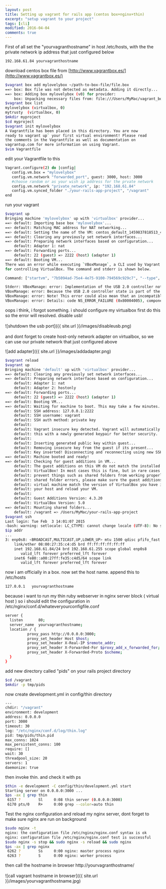 ```yaml
---
layout: post
title: Setting up vagrant for rails app (centos box+nginx+thin)
excerpt: "setup vagrant to your project"
tags: [cli]
modified: 2016-04-04
comments: true
---
```


First of all set the "yourvagranthostname" in host /etc/hosts, with the the private network ip address that just configured below

~~~bash
192.168.61.84 yourvagranthostname
~~~

download centos box file from [http://www.vagrantbox.es/](http://www.vagrantbox.es/)

~~~bash
$vagrant box add mylovelybox ~/path-to-box-file/file.box
==> box: Box file was not detected as metadata. Adding it directly...
==> box: Adding box mylovelybox (v0) for provider:
    box: Unpacking necessary files from: file:///Users/MyMac/vagrant_box/CentOS-Ruby.box
$vagrant box list
mylovelybox (virtualbox, 0)
mytrusty  (virtualbox, 0)
$mkdir myproject
$cd myproject
$vagrant init mylovelybox
A Vagrantfile has been placed in this directory. You are now
ready to vagrant up` your first virtual environment! Please read
the comments in the Vagrantfile as well as documentation on
vagrantup.com for more information on using Vagrant.
$vim Vagrantfile
~~~


edit your Vagrantfile to this

~~~bash
Vagrant.configure(2) do |config|
   config.vm.box = "mylovelybox" 
   config.vm.network "forwarded_port", guest: 3000, host: 3000
   #choose random or as your wish ip address for the prvate network
   config.vm.network "private_network", ip: "192.168.61.84"
   config.vm.synced_folder "./your-rails-app-project", "/vagrant" 
end 
~~~

run your vagrant

~~~bash
$vagrant up
Bringing machine 'mylovelybox' up with 'virtualbox' provider...
==> default: Importing base box 'mylovelybox'...
==> default: Matching MAC address for NAT networking...
==> default: Setting the name of the VM: centos_default_1459837818513_44045
==> default: Clearing any previously set network interfaces...
==> default: Preparing network interfaces based on configuration...
    default: Adapter 1: nat
==> default: Forwarding ports...
    default: 22 (guest) => 2222 (host) (adapter 1)
==> default: Booting VM...
There was an error while executing `VBoxManage`, a CLI used by Vagrant
for controlling VirtualBox. The command and stderr is shown below.

Command: ["startvm", "7b5094ad-75e4-4e75-9100-794569c929c7", "--type", "headless"]

Stderr: VBoxManage: error: Implementation of the USB 2.0 controller not found!
VBoxManage: error: Because the USB 2.0 controller state is part of the saved VM state, the VM cannot be started. To fix this problem, either install the 'Oracle VM VirtualBox Extension Pack' or disable USB 2.0 support in the VM settings.
VBoxManage: error: Note! This error could also mean that an incompatible version of the 'Oracle VM VirtualBox Extension Pack' is installed (VERR_NOT_FOUND)
VBoxManage: error: Details: code NS_ERROR_FAILURE (0x80004005), component ConsoleWrap, interface IConsole
~~~

oops i think, i forgot something. i should configure my virtualbox first 
do this so the error will resolved. disable usb!
<br><br>
![shutdown the usb port]({{ site.url }}/images/disableusb.png)
<br><br>
and dont forget to create host-only network adapter on virtualbox, so we can use our private network that just configured above

![add adapter]({{ site.url }}/images/addadapter.png)

~~~bash
$vagrant reload
$vagrant up
Bringing machine 'default' up with 'virtualbox' provider...
==> default: Clearing any previously set network interfaces...
==> default: Preparing network interfaces based on configuration...
    default: Adapter 1: nat
    default: Adapter 2: hostonly
==> default: Forwarding ports...
    default: 22 (guest) => 2222 (host) (adapter 1)
==> default: Booting VM...
==> default: Waiting for machine to boot. This may take a few minutes...
    default: SSH address: 127.0.0.1:2222
    default: SSH username: vagrant
    default: SSH auth method: private key
    default:
    default: Vagrant insecure key detected. Vagrant will automatically replace
    default: this with a newly generated keypair for better security.
    default:
    default: Inserting generated public key within guest...
    default: Removing insecure key from the guest if its present...
    default: Key inserted! Disconnecting and reconnecting using new SSH key...
==> default: Machine booted and ready!
==> default: Checking for guest additions in VM...
    default: The guest additions on this VM do not match the installed version of
    default: VirtualBox! In most cases this is fine, but in rare cases it can
    default: prevent things such as shared folders from working properly. If you see
    default: shared folder errors, please make sure the guest additions within the
    default: virtual machine match the version of VirtualBox you have installed on
    default: your host and reload your VM.
    default:
    default: Guest Additions Version: 4.3.20
    default: VirtualBox Version: 5.0
==> default: Mounting shared folders...
    default: /vagrant => /Users/MyMac/your-rails-app-project
$vagrant ssh
Last login: Tue Feb  3 14:01:07 2015
-bash: warning: setlocale: LC_CTYPE: cannot change locale (UTF-8): No such file or directory
$ip addr
...
3: enp0s8: <BROADCAST,MULTICAST,UP,LOWER_UP> mtu 1500 qdisc pfifo_fast state UP qlen 1000
    link/ether 08:00:27:35:c4:d5 brd ff:ff:ff:ff:ff:ff
    inet 192.168.61.84/24 brd 192.168.61.255 scope global enp0s8
       valid_lft forever preferred_lft forever
    inet6 fe80::a00:27ff:fe35:c4d5/64 scope link
       valid_lft forever preferred_lft forever
~~~

now i am officially in a box. now set the host name. append this to /etc/hosts

~~~bash
127.0.0.1   yourvagranthostname
~~~


because i want to run my thin ruby webserver in nginx server block ( virtual host ) so i should edit 
the configuration in /etc/nginx/conf.d/whateveryourconfigfile.conf

~~~bash
server {
  listen       80;
  server_name  yourvagranthostname;
  location / {
          proxy_pass http://0.0.0.0:3000;
          proxy_set_header Host $host;
          proxy_set_header X-Real-IP $remote_addr;
          proxy_set_header X-Forwarded-For $proxy_add_x_forwarded_for;
          proxy_set_header X-Forwarded-Proto $scheme;
  }
}
~~~

add new directory called "pids" on your rails project directory

~~~bash
$cd /vagrant
$mkdir -p tmp/pids
~~~

now create development.yml in config/thin directory

~~~bash
---
chdir: "/vagrant"
environment: development
address: 0.0.0.0
port: 3000
timeout: 30
log: "/etc/nginx/conf.d/log/thin.log"
pid: tmp/pids/thin.pid
max_conns: 1024
max_persistent_conns: 100
require: []
wait: 30
threadpool_size: 20
servers: 1
daemonize: true
~~~

then invoke thin. and check it with ps

~~~bash
$thin -e development -C config/thin/development.yml start
Starting server on 0.0.0.0:3000 ...
$ps -ax | grep thin
 6157 ?        Sl     0:08 thin server (0.0.0.0:3000)
 6170 pts/0    R+     0:00 grep --color=auto thin
~~~

Test the nginx configuration and reload my nginx server, dont forget to make sure nginx are run on background

~~~bash
$sudo nginx -t
nginx: the configuration file /etc/nginx/nginx.conf syntax is ok
nginx: configuration file /etc/nginx/nginx.conf test is successful
$sudo nginx -s stop && sudo nginx -s reload && sudo nginx 
$ps -ax | grep nginx
 6262 ?        Ss     0:00 nginx: master process nginx
 6263 ?        S      0:00 nginx: worker process
~~~ 

then call the hostname in browser http://yourvagranthostname/
<br>
<br>
![call vagrant hostname in browser]({{ site.url }}/images/yourvagranthostname.jpg)
